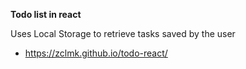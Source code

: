 **Todo list in react**

Uses Local Storage to retrieve tasks saved by the user
* https://zclmk.github.io/todo-react/ 
